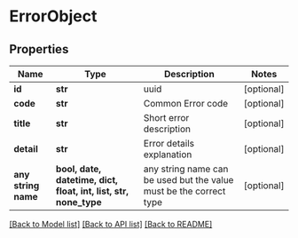 # ErrorObject


## Properties
Name | Type | Description | Notes
------------ | ------------- | ------------- | -------------
**id** | **str** | uuid | [optional] 
**code** | **str** | Common Error code | [optional] 
**title** | **str** | Short error description | [optional] 
**detail** | **str** | Error details explanation | [optional] 
**any string name** | **bool, date, datetime, dict, float, int, list, str, none_type** | any string name can be used but the value must be the correct type | [optional]

[[Back to Model list]](../README.md#documentation-for-models) [[Back to API list]](../README.md#documentation-for-api-endpoints) [[Back to README]](../README.md)


